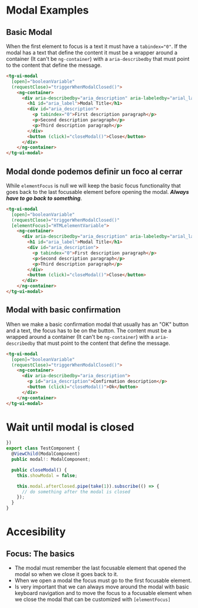# Modal Examples
## Basic Modal

When the first element to focus is a text it must have a ```tabindex="0"```. If the modal has a text that define the content it must be a wrapper around a container (It can't be ```ng-container```) with a ```aria-describedby``` that must point to the content that define the message.

```html
<tg-ui-modal
  [open]="booleanVariable"
  (requestClose)="triggerWhenModalClosed()">
    <ng-container>
      <div aria-describedby="aria_description" aria-labeledby="arial_label">
        <h1 id="aria_label">Modal Title</h1>
        <div id="aria_description">
          <p tabindex="0">First description paragraph</p>
          <p>Second description paragraph</p>
          <p>Third description paragraph</p>
        </div>
        <button (click)="closeModal()">Close</button>
      </div>
    </ng-container>
</tg-ui-modal>

```

## Modal donde podemos definir un foco al cerrar

While ```elementFocus``` is null we will keep the basic focus functionality that goes back to the last focusable element before opening the modal. ***Always have to go back to something***.

```html
<tg-ui-modal
  [open]="booleanVariable"
  (requestClose)="triggerWhenModalClosed()"
  [elementFocus]="HTMLelementVariable">
    <ng-container>
      <div aria-describedby="aria_description" aria-labeledby="arial_label">
        <h1 id="aria_label">Modal Title</h1>
        <div id="aria_description">
          <p tabindex="0">First description paragraph</p>
          <p>Second description paragraph</p>
          <p>Third description paragraph</p>
        </div>
        <button (click)="closeModal()">Close</button>
      </div>
    </ng-container>
</tg-ui-modal>

```

## Modal with basic confirmation

When we make a basic confirmation modal that usually has an "OK" button and a text, the focus has to be on the button. The content must be a wrapped around a container (It can't be ```ng-container```) with a ```aria-describedby``` that must point to the content that define the message.

```html
<tg-ui-modal
  [open]="booleanVariable"
  (requestClose)="triggerWhenModalClosed()">
    <ng-container>
      <div aria-describedby="aria_description">
        <p id="aria_description">Confirmation description</p>
        <button (click)="closeModal()">Ok</button>
      </div>
    </ng-container>
</tg-ui-modal>

```

# Wait until modal is closed


```ts
})
export class TestComponent {
  @ViewChild(ModalComponent)
  public modal!: ModalComponent;

  public closeModal() {
    this.showModal = false;

    this.modal.afterClosed.pipe(take(1)).subscribe(() => {
      // do something after the modal is closed
    });
  }
}
```


# Accesibility

## Focus: The basics

- The modal must remember the last focusable element that opened the modal so when we close it goes back to it.
- When we open a modal the focus must go to the first focusable element.
- Is very important that we can always move around the modal with basic keyboard navigation and to move the focus to a focusable element when we close the modal that can be customized with ```[elementFocus]```

